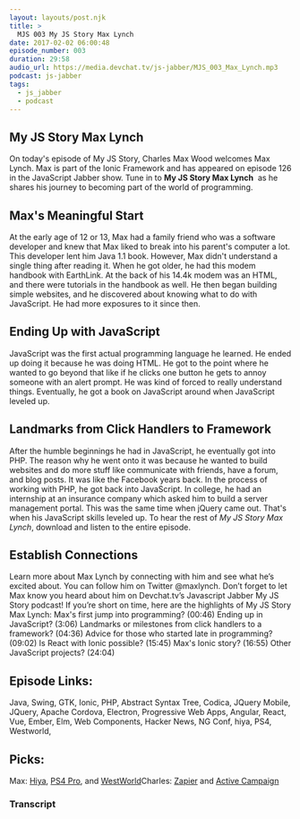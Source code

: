 ```yaml
---
layout: layouts/post.njk
title: >
  MJS 003 My JS Story Max Lynch
date: 2017-02-02 06:00:48
episode_number: 003
duration: 29:58
audio_url: https://media.devchat.tv/js-jabber/MJS_003_Max_Lynch.mp3
podcast: js-jabber
tags:
  - js_jabber
  - podcast
---
```


## My JS Story&nbsp;Max Lynch

On today's episode of My JS Story, Charles Max Wood welcomes Max Lynch. Max&nbsp;is part of the Ionic Framework and has appeared on episode 126 in the JavaScript Jabber show. Tune in to **My JS Story Max Lynch** &nbsp;as&nbsp;he shares&nbsp;his journey to becoming part of the world of programming.

## Max's Meaningful Start

At the early age of 12 or 13, Max had a&nbsp;family friend&nbsp;who was a software developer and&nbsp;knew that Max liked to break into his parent's computer a lot. This developer lent him Java 1.1 book.&nbsp;However,&nbsp;Max didn't understand a single thing after reading&nbsp;it. When he got older, he had this modem handbook with EarthLink. At the back of his 14.4k modem was an HTML, and there were tutorials in the handbook as well. He then began building simple websites, and he discovered about knowing what to do with JavaScript. He had more exposures to it since then.

## Ending Up with JavaScript

JavaScript was the first actual programming language he learned. He ended up doing it because he was doing HTML. He got to the point where he wanted to go beyond that like if he clicks one button he gets to annoy someone with an alert prompt. He was kind of forced to really understand things. Eventually, he got a book on JavaScript around when JavaScript leveled up.

## Landmarks from Click Handlers to Framework

After the humble beginnings he had in JavaScript, he eventually got into PHP. The reason why he went onto it was because he wanted to build websites and do more stuff like communicate with friends, have a forum, and blog posts. It was like the Facebook years back. In the process of working with PHP, he got back into JavaScript. In college, he had an internship at an insurance company which asked him to build a server management portal. This was the same time when jQuery came&nbsp;out. That's when his JavaScript skills leveled up. To hear the rest of _My JS Story Max Lynch_, download and listen&nbsp;to the entire episode.

## Establish Connections

Learn more about Max Lynch&nbsp;by connecting with him&nbsp;and see what he’s excited about. You can follow him on&nbsp;Twitter @maxlynch. Don’t forget to let Max&nbsp;know you heard about him on Devchat.tv’s Javascript Jabber My JS Story podcast! If you’re short on time, here are the highlights of My JS Story Max Lynch: Max's first jump&nbsp;into programming? (00:46) Ending up in JavaScript? (3:06) Landmarks or milestones from click handlers to a framework? (04:36) Advice for those who started late&nbsp;in programming? (09:02) Is React with Ionic possible? (15:45) Max's Ionic story? (16:55) Other JavaScript projects? (24:04)

## Episode Links:

Java, Swing, GTK, Ionic, PHP, Abstract Syntax Tree, Codica, JQuery Mobile, JQuery, Apache Cordova, Electron, Progressive Web Apps, Angular, React, Vue, Ember, Elm, Web Components, Hacker News, NG Conf, hiya, PS4, Westworld,

## Picks:

Max: [Hiya](https://itunes.apple.com/ph/app/hiya-caller-id-and-block/id986999874?mt=8), [PS4 Pro](https://www.playstation.com/en-us/explore/ps4-pro/), and&nbsp;[WestWorld](https://www.hbo.com/westworld)Charles: [Zapier](https://zapier.com/)&nbsp;and&nbsp;[Active Campaign](https://www.activecampaign.com/apps/)

### Transcript
